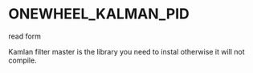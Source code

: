 # ONEWHEEL_KALMAN_PID
read form

Kamlan filter master is the library you need to instal otherwise it will not compile.
